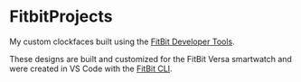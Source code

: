 # FitbitProjects

My custom clockfaces built using the [FitBit Developer Tools](https://dev.fitbit.com/).

These designs are built and customized for the FitBit Versa smartwatch and were created in VS Code with the [FitBit CLI](https://dev.fitbit.com/build/guides/command-line-interface/).

